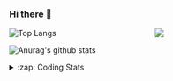 ### Hi there 👋

<!--
**tao8687/tao8687** is a ✨ _special_ ✨ repository because its `README.md` (this file) appears on your GitHub profile.

Here are some ideas to get you started:

- 🔭 I’m currently working on ...
- 🌱 I’m currently learning ...
- 👯 I’m looking to collaborate on ...
- 🤔 I’m looking for help with ...
- 💬 Ask me about ...
- 📫 How to reach me: ...
- 😄 Pronouns: ...
- ⚡ Fun fact: ...
-->

<img align='right' src="https://media.giphy.com/media/M9gbBd9nbDrOTu1Mqx/giphy.gif" width="240">

  
![Top Langs](https://github-readme-stats.vercel.app/api/top-langs/?username=tao8687&layout=compact&title_color=23238E&text_color=A67D3D)

![Anurag's github stats](https://github-readme-stats.vercel.app/api?username=tao8687&show_icons=true&&text_color=A67D3D&title_color=23238E&show_icons=false&count_private=true&hide=stars)

<details>
  <summary>:zap: Coding Stats</summary>
  <br>
    
<!--START_SECTION:waka-->
![Code Time](http://img.shields.io/badge/Code%20Time-1%2C642%20hrs%2021%20mins-blue)

![Profile Views](http://img.shields.io/badge/Profile%20Views-0-blue)

**🐱 My GitHub Data** 

> 📦 1.5 MB Used in GitHub's Storage 
 > 
> 🏆 222 Contributions in the Year 2024
 > 
> 🚫 Not Opted to Hire
 > 
> 📜 57 Public Repositories 
 > 
> 🔑 26 Private Repositories 
 > 
**I'm an Early 🐤** 

```text
🌞 Morning                1448 commits        ██████████████████████░░░   87.28 % 
🌆 Daytime                88 commits          █░░░░░░░░░░░░░░░░░░░░░░░░   05.30 % 
🌃 Evening                119 commits         ██░░░░░░░░░░░░░░░░░░░░░░░   07.17 % 
🌙 Night                  4 commits           ░░░░░░░░░░░░░░░░░░░░░░░░░   00.24 % 
```
📅 **I'm Most Productive on Wednesday** 

```text
Monday                   238 commits         ████░░░░░░░░░░░░░░░░░░░░░   14.35 % 
Tuesday                  225 commits         ███░░░░░░░░░░░░░░░░░░░░░░   13.56 % 
Wednesday                293 commits         ████░░░░░░░░░░░░░░░░░░░░░   17.66 % 
Thursday                 219 commits         ███░░░░░░░░░░░░░░░░░░░░░░   13.20 % 
Friday                   235 commits         ████░░░░░░░░░░░░░░░░░░░░░   14.17 % 
Saturday                 229 commits         ███░░░░░░░░░░░░░░░░░░░░░░   13.80 % 
Sunday                   220 commits         ███░░░░░░░░░░░░░░░░░░░░░░   13.26 % 
```


📊 **This Week I Spent My Time On** 

```text
🕑︎ Time Zone: Asia/Shanghai

💬 Programming Languages: 
Other                    5 hrs 41 mins       ███████████░░░░░░░░░░░░░░   43.56 % 
C++                      5 hrs 5 mins        ██████████░░░░░░░░░░░░░░░   38.86 % 
YAML                     1 hr 20 mins        ███░░░░░░░░░░░░░░░░░░░░░░   10.23 % 
Python                   18 mins             █░░░░░░░░░░░░░░░░░░░░░░░░   02.39 % 
C                        15 mins             ░░░░░░░░░░░░░░░░░░░░░░░░░   01.94 % 

🔥 Editors: 
VS Code                  13 hrs 4 mins       █████████████████████████   100.00 % 

🐱‍💻 Projects: 
tami_ws                  5 hrs 47 mins       ███████████░░░░░░░░░░░░░░   44.31 % 
two-wheel-differential-dr3 hrs 18 mins       ██████░░░░░░░░░░░░░░░░░░░   25.30 % 
full_coverage_path_planne1 hr 31 mins        ███░░░░░░░░░░░░░░░░░░░░░░   11.62 % 
path_tracking_pid        1 hr 11 mins        ██░░░░░░░░░░░░░░░░░░░░░░░   09.17 % 
tracking_pid             23 mins             █░░░░░░░░░░░░░░░░░░░░░░░░   03.00 % 

💻 Operating System: 
Linux                    13 hrs 4 mins       █████████████████████████   100.00 % 
```

**I Mostly Code in C++** 

```text
C++                      11 repos            ████████░░░░░░░░░░░░░░░░░   31.43 % 
Python                   10 repos            ███████░░░░░░░░░░░░░░░░░░   28.57 % 
JavaScript               2 repos             █░░░░░░░░░░░░░░░░░░░░░░░░   05.71 % 
Batchfile                1 repo              █░░░░░░░░░░░░░░░░░░░░░░░░   02.86 % 
HTML                     1 repo              █░░░░░░░░░░░░░░░░░░░░░░░░   02.86 % 
```



**Timeline**

![Lines of Code chart](https://raw.githubusercontent.com/tao8687/tao8687/master/assets/bar_graph.png)


 Last Updated on 28/07/2024 01:27:22 UTC
<!--END_SECTION:waka-->
</details>
